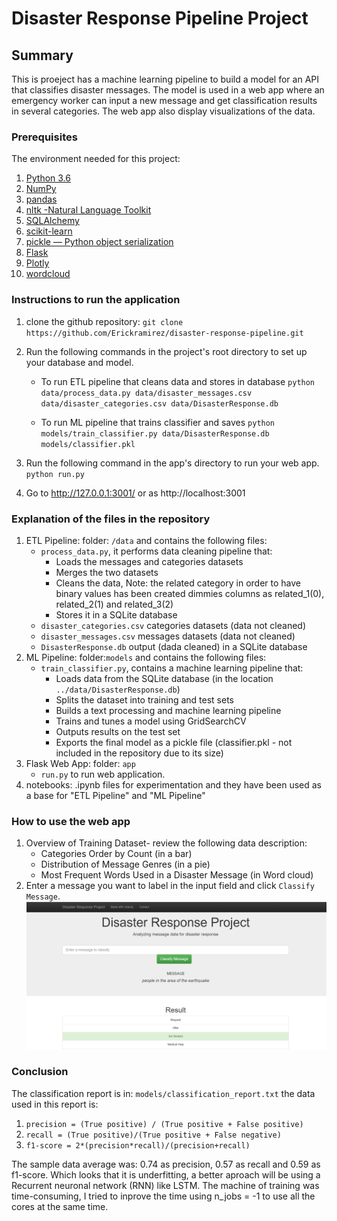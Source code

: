 # Disaster Response Pipeline Project
## Summary
This is proeject has a machine learning pipeline to build a model for an API that classifies disaster messages.
The model is used in a web app where an emergency worker can input a new message and get classification results in several categories. The web app also display visualizations of the data.
### Prerequisites
The environment needed for this project:
1. [Python 3.6](https://www.python.org/downloads/release/python-360/)
2. [NumPy](https://numpy.org/)
3. [pandas](https://pandas.pydata.org/)
4. [nltk -Natural Language Toolkit](https://www.nltk.org/)
5. [SQLAlchemy](https://www.sqlalchemy.org/)
6. [scikit-learn](https://scikit-learn.org/stable/)
7. [pickle — Python object serialization](https://docs.python.org/3/library/pickle.html#module-pickle)
8. [Flask](https://flask.palletsprojects.com/en/1.1.x/)
9. [Plotly](https://plotly.com/python/)
10. [wordcloud](https://pypi.org/project/wordcloud/)

### Instructions to run the application
1. clone the github repository: `git clone https://github.com/Erickramirez/disaster-response-pipeline.git`
2. Run the following commands in the project's root directory to set up your database and model.

    - To run ETL pipeline that cleans data and stores in database
        `python data/process_data.py data/disaster_messages.csv data/disaster_categories.csv data/DisasterResponse.db`

    - To run ML pipeline that trains classifier and saves
        `python models/train_classifier.py data/DisasterResponse.db models/classifier.pkl`

3. Run the following command in the app's directory to run your web app.
    `python run.py`

4. Go to http://127.0.0.1:3001/ or as http://localhost:3001
### Explanation of the files in the repository
1. ETL Pipeline: folder: `/data` and contains the following files:
    - `process_data.py`, it performs data cleaning pipeline that:
        - Loads the messages and categories datasets
        - Merges the two datasets
        - Cleans the data, Note: the related category in order to have binary values has been created dimmies columns as related_1(0), related_2(1) and related_3(2) 
        - Stores it in a SQLite database
    - `disaster_categories.csv` categories datasets (data not cleaned)
    - `disaster_messages.csv` messages datasets (data not cleaned)
    - `DisasterResponse.db` output (dada cleaned) in a SQLite database
2. ML Pipeline: folder:`models` and contains the following files:
    - `train_classifier.py`, contains a machine learning pipeline that:
        - Loads data from the SQLite database (in the location `../data/DisasterResponse.db`)
        - Splits the dataset into training and test sets
        - Builds a text processing and machine learning pipeline
        - Trains and tunes a model using GridSearchCV
        - Outputs results on the test set
        - Exports the final model as a pickle file (classifier.pkl - not included in the repository due to its size)
3. Flask Web App: folder: `app`
    - `run.py` to run web application.
4. notebooks: .ipynb files for experimentation and they have been used as a base for "ETL Pipeline" and "ML Pipeline"
  
  

### How to use the web app
1. Overview of Training Dataset- review the following data description:
    - Categories Order by Count (in a bar)
    - Distribution of Message Genres (in a pie)
    - Most Frequent Words Used in a Disaster Message (in Word cloud)
2. Enter a message you want to label in the input field and click `Classify Message`. ![Web app view](/images/webapp.PNG)
### Conclusion
The classification report is in: `models/classification_report.txt` the data used in this report is:
1. `precision = (True positive) / (True positive + False positive)`
2. `recall = (True positive)/(True positive + False negative)`
3. `f1-score = 2*(precision*recall)/(precision+recall)`

The sample data average was: 0.74 as precision, 0.57 as recall and 0.59 as f1-score. Which looks that it is underfitting, a better aproach will be using a Recurrent neuronal network (RNN) like LSTM.
The machine of training was time-consuming, I tried to inprove the time using n_jobs = -1 to use all the cores at the same time.
